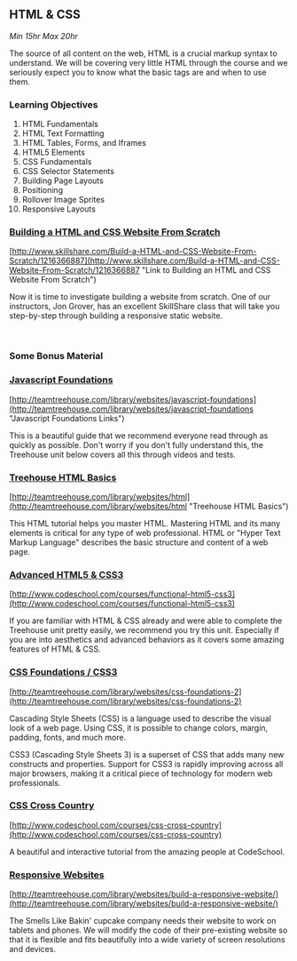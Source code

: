 ## HTML & CSS
*Min 15hr Max 20hr*

The source of all content on the web, HTML is a crucial markup syntax to understand. We will be covering very little HTML through the course and we seriously expect you to know what the basic tags are and when to use them.

### Learning Objectives

  1. HTML Fundamentals
  2. HTML Text Formatting
  3. HTML Tables, Forms, and Iframes
  4. HTML5 Elements
  5. CSS Fundamentals
  6. CSS Selector Statements
  7. Building Page Layouts
  8. Positioning
  9. Rollover Image Sprites
  10. Responsive Layouts

### [Building a HTML and CSS Website From Scratch](http://www.skillshare.com/Build-a-HTML-and-CSS-Website-From-Scratch/1216366887 "Link to Building a HTML and CSS Website From Scratch")

[http://www.skillshare.com/Build-a-HTML-and-CSS-Website-From-Scratch/1216366887](http://www.skillshare.com/Build-a-HTML-and-CSS-Website-From-Scratch/1216366887 "Link to Building an HTML and CSS Website From Scratch")

Now it is time to investigate building a website from scratch. One of our
instructors, Jon Grover, has an excellent SkillShare class that will take you
step-by-step through building a responsive static website.

<br />

### Some Bonus Material

### [Javascript Foundations](http://teamtreehouse.com/library/websites/javascript-foundations "Javascript Foundations Link")

[http://teamtreehouse.com/library/websites/javascript-foundations](http://teamtreehouse.com/library/websites/javascript-foundations "Javascript Foundations Links")

This is a beautiful guide that we recommend everyone read through as quickly as
possible. Don't worry if you don't fully understand this, the Treehouse unit
below covers all this through videos and tests.

### [Treehouse HTML Basics](http://teamtreehouse.com/library/websites/html "Treehouse HTML Basics")

[http://teamtreehouse.com/library/websites/html](http://teamtreehouse.com/library/websites/html "Treehouse HTML Basics")

This HTML tutorial helps you master HTML. Mastering HTML and its many elements
is critical for any type of web professional. HTML or "Hyper Text Markup
Language" describes the basic structure and content of a web page.

### [Advanced HTML5 & CSS3](http://www.codeschool.com/courses/functional-html5-css3 "Advanced HTML5 & CSS3 Link")

[http://www.codeschool.com/courses/functional-html5-css3](http://www.codeschool.com/courses/functional-html5-css3)

If you are familiar with HTML & CSS already and were able to complete the
Treehouse unit pretty easily, we recommend you try this unit. Especially if you
are into aesthetics and advanced behaviors as it covers some amazing features
of HTML & CSS.

### [CSS Foundations / CSS3](http://teamtreehouse.com/library/websites/css-foundations-2 "CSS Foundations / CSS3 Link")

[http://teamtreehouse.com/library/websites/css-foundations-2](http://teamtreehouse.com/library/websites/css-foundations-2)

Cascading Style Sheets (CSS) is a language used to describe the visual look of
a web page. Using CSS, it is possible to change colors, margin, padding, fonts,
and much more.

CSS3 (Cascading Style Sheets 3) is a superset of CSS that adds many new
constructs and properties. Support for CSS3 is rapidly improving across all
major browsers, making it a critical piece of technology for modern web
professionals.

### [CSS Cross Country](http://www.codeschool.com/courses/css-cross-country "CSS Cross Country Link")

[http://www.codeschool.com/courses/css-cross-country](http://www.codeschool.com/courses/css-cross-country)

A beautiful and interactive tutorial from the amazing people at CodeSchool.

### [Responsive Websites](http://teamtreehouse.com/library/websites/build-a-responsive-website/ "Responsive Websites Link")

[http://teamtreehouse.com/library/websites/build-a-responsive-website/](http://teamtreehouse.com/library/websites/build-a-responsive-website/)

The Smells Like Bakin' cupcake company needs their website to work on tablets
and phones. We will modify the code of their pre-existing website so that it is
flexible and fits beautifully into a wide variety of screen resolutions and
devices.

